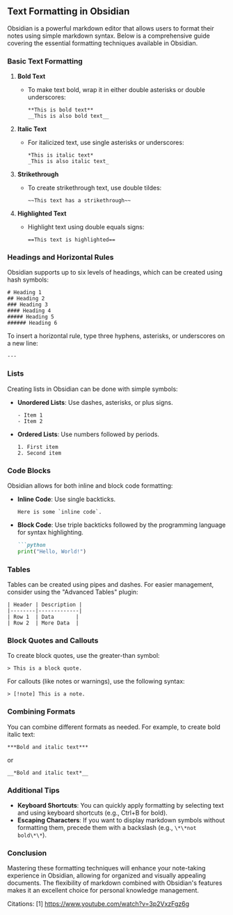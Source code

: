 ## Text Formatting in Obsidian

Obsidian is a powerful markdown editor that allows users to format their notes using simple markdown syntax. Below is a comprehensive guide covering the essential formatting techniques available in Obsidian.

### **Basic Text Formatting**

1. **Bold Text**
   - To make text bold, wrap it in either double asterisks or double underscores:
     ```
     **This is bold text**
     __This is also bold text__
     ```

2. **Italic Text**
   - For italicized text, use single asterisks or underscores:
     ```
     *This is italic text*
     _This is also italic text_
     ```

3. **Strikethrough**
   - To create strikethrough text, use double tildes:
     ```
     ~~This text has a strikethrough~~
     ```

4. **Highlighted Text**
   - Highlight text using double equals signs:
     ```
     ==This text is highlighted==
     ```

### **Headings and Horizontal Rules**

Obsidian supports up to six levels of headings, which can be created using hash symbols:

```
# Heading 1
## Heading 2
### Heading 3
#### Heading 4
##### Heading 5
###### Heading 6
```

To insert a horizontal rule, type three hyphens, asterisks, or underscores on a new line:
```
---
```

### **Lists**

Creating lists in Obsidian can be done with simple symbols:

- **Unordered Lists**: Use dashes, asterisks, or plus signs.
  ```
  - Item 1
  - Item 2
  ```

- **Ordered Lists**: Use numbers followed by periods.
  ```
  1. First item
  2. Second item
  ```

### **Code Blocks**

Obsidian allows for both inline and block code formatting:

- **Inline Code**: Use single backticks.
  ```
  Here is some `inline code`.
  ```

- **Block Code**: Use triple backticks followed by the programming language for syntax highlighting.
  ```markdown
  ```python
  print("Hello, World!")
  ```
  
### **Tables**

Tables can be created using pipes and dashes. For easier management, consider using the "Advanced Tables" plugin:

```
| Header | Description |
|--------|-------------|
| Row 1  | Data       |
| Row 2  | More Data  |
```

### **Block Quotes and Callouts**

To create block quotes, use the greater-than symbol:
```
> This is a block quote.
```

For callouts (like notes or warnings), use the following syntax:
```
> [!note] This is a note.
```

### **Combining Formats**

You can combine different formats as needed. For example, to create bold italic text:
```
***Bold and italic text***
```
or 
```
__*Bold and italic text*__
```

### **Additional Tips**

- **Keyboard Shortcuts**: You can quickly apply formatting by selecting text and using keyboard shortcuts (e.g., Ctrl+B for bold).
- **Escaping Characters**: If you want to display markdown symbols without formatting them, precede them with a backslash (e.g., `\*\*not bold\*\*`).

### **Conclusion**

Mastering these formatting techniques will enhance your note-taking experience in Obsidian, allowing for organized and visually appealing documents. The flexibility of markdown combined with Obsidian's features makes it an excellent choice for personal knowledge management.

Citations:
[1] https://www.youtube.com/watch?v=3p2VxzFgz6g

